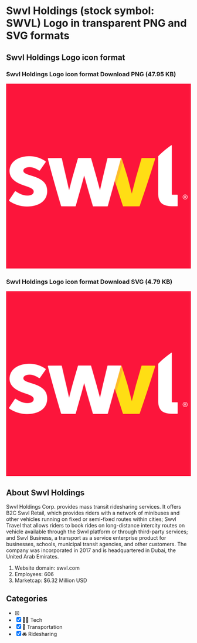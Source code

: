 # Swvl Holdings (stock symbol: SWVL) Logo in transparent PNG and SVG formats

## Swvl Holdings Logo icon format

### Swvl Holdings Logo icon format Download PNG (47.95 KB)

![Swvl Holdings Logo icon format Download PNG (47.95 KB)](/img/orig/SWVL-d8a6bd2f.png)

### Swvl Holdings Logo icon format Download SVG (4.79 KB)

![Swvl Holdings Logo icon format Download SVG (4.79 KB)](/img/orig/SWVL-f52f681b.svg)

## About Swvl Holdings

Swvl Holdings Corp. provides mass transit ridesharing services. It offers B2C Swvl Retail, which provides riders with a network of minibuses and other vehicles running on fixed or semi-fixed routes within cities; Swvl Travel that allows riders to book rides on long-distance intercity routes on vehicle available through the Swvl platform or through third-party services; and Swvl Business, a transport as a service enterprise product for businesses, schools, municipal transit agencies, and other customers. The company was incorporated in 2017 and is headquartered in Dubai, the United Arab Emirates.

1. Website domain: swvl.com
2. Employees: 606
3. Marketcap: $6.32 Million USD


## Categories
- [x] 
- [x] 👩‍💻 Tech
- [x] 🚚 Transportation
- [x] 🚘 Ridesharing
